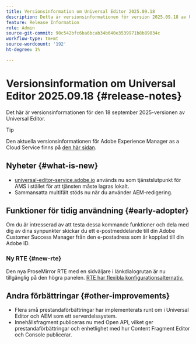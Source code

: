 ```yaml
---
title: Versionsinformation om Universal Editor 2025.09.18
description: Detta är versionsinformationen för version 2025.09.18 av Universal Editor.
feature: Release Information
role: Admin
source-git-commit: 90c542bfc6ba6bcab34b640e3539971b8b89034c
workflow-type: tm+mt
source-wordcount: '192'
ht-degree: 1%

---
```



# Versionsinformation om Universal Editor 2025.09.18 {#release-notes}

Det här är versionsinformationen för den 18 september 2025-versionen av Universal Editor.

>[!TIP]
>
>Den aktuella versionsinformationen för Adobe Experience Manager as a Cloud Service finns på [den här sidan](/help/release-notes/release-notes-cloud/release-notes-current.md).

## Nyheter {#what-is-new}

* [universal-editor-service.adobe.io](http://universal-editor-service.adobe.io/) används nu som tjänstslutpunkt för AMS i stället för att tjänsten måste lagras lokalt.
* Sammansatta multifält stöds nu när du använder AEM-redigering.

## Funktioner för tidig användning {#early-adopter}

Om du är intresserad av att testa dessa kommande funktioner och dela med dig av dina synpunkter skickar du ett e-postmeddelande till din Adobe Customer Success Manager från den e-postadress som är kopplad till din Adobe ID.

### Ny RTE {#new-rte}

Den nya ProseMirror RTE med en sidväljare i länkdialogrutan är nu tillgänglig på den högra panelen. [RTE har flexibla konfigurationsalternativ.](/help/implementing/universal-editor/configure-rte.md)

## Andra förbättringar {#other-improvements}

* Flera små prestandaförbättringar har implementerats runt om i Universal Editor och AEM som ett serverdelssystem.
* Innehållsfragment publiceras nu med Open API, vilket ger prestandaförbättringar och enhetlighet med hur Content Fragment Editor och Console publicerar.
